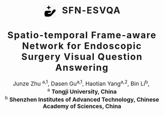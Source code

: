 <h1 align='center' style="text-align:center; font-weight:bold; font-size:2.0em;letter-spacing:2.0px;">
            <img src="docs/1748968628246.png" alt="Icon" style="width:40px; vertical-align:middle; margin-right:10px;">      SFN-ESVQA

<h1 align='center' style="text-align:center; font-weight:bold; font-size:2.0em;letter-spacing:2.0px;">
              Spatio-temporal Frame-aware Network for Endoscopic Surgery Visual Question Answering</h1>  

<p align='center' style="text-align:center;font-size:1.25em;">
   <a href="https://github.com/tj-messi" target="_blank" style="text-decoration: none;">Junze Zhu</a> <sup>a,1</sup>, 
    Dasen Gu<sup>a,1</sup>, 
    Haotian Yang<sup>a,2</sup>, 
    Bin Li<sup>b</sup>,&nbsp;<br/>
    <sup>a</sup> <strong>Tongji University, China</strong><br/>
    <sup>b</sup> <strong>Shenzhen Institutes of Advanced Technology, Chinese Academy of Sciences,  China</strong><br/>
</p>
